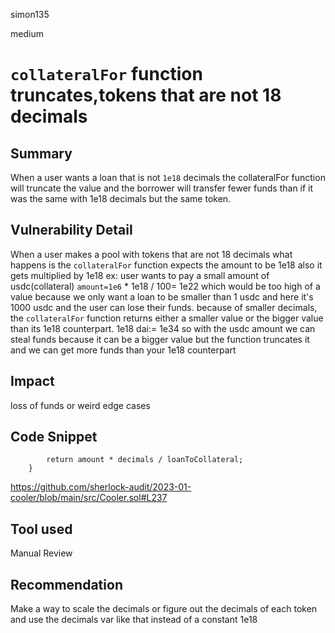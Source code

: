 simon135

medium

# `collateralFor` function truncates,tokens  that are not 18 decimals

## Summary
When a user wants a loan that is not `1e18` decimals the collateralFor function will truncate the value and the borrower will transfer fewer funds than if it was the same with 1e18 decimals but the same token.
## Vulnerability Detail
When a user makes a pool with  tokens that are not 18 decimals what happens is the `collateralFor` function expects the  amount  to be  1e18 also  it gets multiplied by   1e18 
ex: user wants to pay a small amount of usdc(collateral)
`amount=1e6` * 1e18 / 100= 1e22 which would be too high of a  value because we only want a loan to be smaller than 1 usdc and here it's 1000 usdc and the user can lose their funds. because of smaller decimals, the `collateralFor` function returns either a smaller value or the bigger value than its 1e18 counterpart.
1e18 dai:= 1e34 
so with the usdc amount we can steal funds because it can be a bigger value but the function truncates it and we can get more funds  than your   1e18 counterpart
## Impact
loss of funds or weird  edge cases 
## Code Snippet
```solidity
        return amount * decimals / loanToCollateral;
    }
```
https://github.com/sherlock-audit/2023-01-cooler/blob/main/src/Cooler.sol#L237
## Tool used

Manual Review

## Recommendation
Make a way to scale the decimals or figure out the decimals of each token and use the decimals var like that instead of a constant 1e18